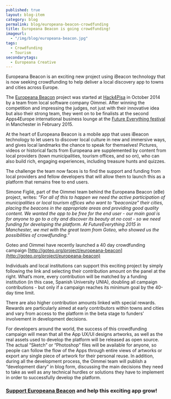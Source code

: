 ```yaml
---
published: true
layout: blog-item
category: blog
permalink: blog/europeana-beacon-crowdfunding
title: Europeana Beacon is going crowdfunding!
imageurl: 
  - "/img/blog/europeana-beacon.jpg"
tags: 
  - Crowdfunding
  - Tourism
secondarytags:
  - Europeana Creative
---
```

Europeana Beacon is an exciting new project using iBeacon technology that is now seeking crowdfunding to help deliver a local discovery app to towns and cities across Europe.

The [Europeana Beacon](http://www.europeanabeacon.com/) project was started at [Hack4Pisa](http://www.eventbrite.it/e/hack4pisa-registration-12152387117) in October 2014 by a team from local software company Oimmei. After winning the competition and impressing the judges, not just with their innovative idea but also their strong team, they went on to be finalists at the second Apps4Europe international business lounge at the [Future Everything festival](http://futureeverything.org/) in Manchester in February 2015.

At the heart of Europeana Beacon is a mobile app that uses iBeacon technology to let users to discover local culture in new and immersive ways, and gives local landmarks the chance to speak for themselves! Pictures, videos or historical facts from Europeana are supplemented by content from local providers (town municipalities, tourism offices, and so on), who can also build rich, engaging experiences, including treasure hunts and quizzes.

The challenge the team now faces is to find the support and funding from local providers and fellow developers that will allow them to launch this as a platform that remains free to end users.

Simone Figlié, part of the Oimmei team behind the Europeana Beacon (eBe) project, writes:
*“For all of this to happen we need the active participation of municipalities or local tourism offices who want to “beaconize” their cities, placing the beacons in the appropriate areas and providing good quality content. We wanted the app to be free for the end user - our main goal is for anyone to go to a city and discover its beauty at no cost - so we need funding for developing the platform. At FutureEverything 2015 in Manchester, we met with the great team from Goteo, who showed us the possibilities of crowdfunding.”*

Goteo and Oimmei have recently launched a 40 day crowdfunding campaign [http://goteo.org/project/europeana-beacon](http://goteo.org/project/europeana-beacon)

Individuals and local institutions can support this exciting project by simply following the link and selecting their contribution amount on the panel at the right. What’s more, every contribution will be matched by a funding institution (in this case, Spanish University UNIA), doubling all campaign contributions - but only if a campaign reaches its minimum goal by the 40-day time limit. 

There are also higher contribution amounts linked with special rewards. Rewards are particularly aimed at early contributors within towns and cities and vary from access to the platform in the beta stage to funders’ involvement in development decisions. 

For developers around the world, the success of this crowdfunding campaign will mean that all the App UX/UI designs artworks, as well as the real assets used to develop the platform will be released as open source. The actual “Sketch” or “Photoshop” files will be available for anyone, so people can follow the flow of the Apps through entire views of artworks or export any single piece of artwork for their personal reuse. In addition, during all the development process, the Oimmei team will publish a “development diary” in blog form, discussing the main decisions they need to take as well as any technical hurdles or solutions they have to implement in order to successfully develop the platform.

### [Support Europeana Beacon](http://goteo.org/project/europeana-beacon) and help this exciting app grow!
